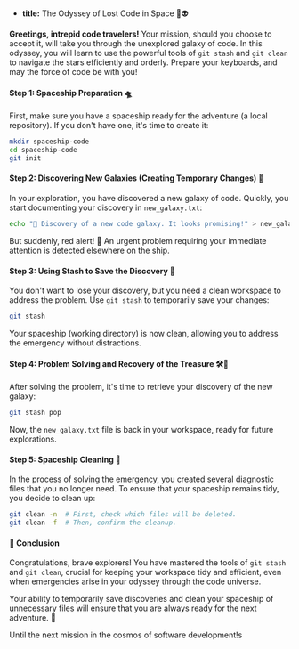 * **title:** The Odyssey of Lost Code in Space 🚀👽

**Greetings, intrepid code travelers!** Your mission, should you choose to accept it, will take you through the unexplored galaxy of code. In this odyssey, you will learn to use the powerful tools of `git stash` and `git clean` to navigate the stars efficiently and orderly. Prepare your keyboards, and may the force of code be with you!

#### Step 1: Spaceship Preparation 🛸

First, make sure you have a spaceship ready for the adventure (a local repository). If you don't have one, it's time to create it:

```bash
mkdir spaceship-code
cd spaceship-code
git init
```

#### Step 2: Discovering New Galaxies (Creating Temporary Changes) 🌌

In your exploration, you have discovered a new galaxy of code. Quickly, you start documenting your discovery in `new_galaxy.txt`:

```bash
echo "🌠 Discovery of a new code galaxy. It looks promising!" > new_galaxy.txt
```

But suddenly, red alert! 🚨 An urgent problem requiring your immediate attention is detected elsewhere on the ship.

#### Step 3: Using Stash to Save the Discovery 🚀

You don't want to lose your discovery, but you need a clean workspace to address the problem. Use `git stash` to temporarily save your changes:

```bash
git stash
```

Your spaceship (working directory) is now clean, allowing you to address the emergency without distractions.

#### Step 4: Problem Solving and Recovery of the Treasure 🛠️💎

After solving the problem, it's time to retrieve your discovery of the new galaxy:

```bash
git stash pop
```

Now, the `new_galaxy.txt` file is back in your workspace, ready for future explorations.

#### Step 5: Spaceship Cleaning 🧹

In the process of solving the emergency, you created several diagnostic files that you no longer need. To ensure that your spaceship remains tidy, you decide to clean up:

```bash
git clean -n  # First, check which files will be deleted.
git clean -f  # Then, confirm the cleanup.
```

#### 🤔 Conclusion

Congratulations, brave explorers! You have mastered the tools of `git stash` and `git clean`, crucial for keeping your workspace tidy and efficient, even when emergencies arise in your odyssey through the code universe.

Your ability to temporarily save discoveries and clean your spaceship of unnecessary files will ensure that you are always ready for the next adventure. 🌠

Until the next mission in the cosmos of software development!s